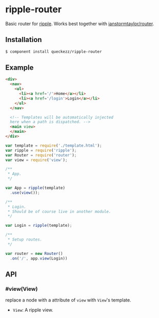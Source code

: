 
# ripple-router

Basic router for [ripple](https://github.com/ripplejs/ripple). Works best together with [ianstormtaylor/router](https://github.com/ianstormtaylor/router).

## Installation

  ```bash
  $ component install queckezz/ripple-router
  ```

## Example

```html
<div>
  <nav>
    <ul>
      <li><a href='/'>Home</a></li>
      <li><a href='/login'>Login</a></li>
    </ul>
  </nav>

  <!-- Templates will be automatically injected
  here when a path is dispatched. -->
  <main view>
  </main>
</div>
```

```js
var template = require('./template.html');
var ripple = require('ripple');
var Router = require('router');
var view = require('view');

/**
 * App.
 */

var App = ripple(template)
  .use(view());

/**
 * Login.
 * Should be of course live in another module.
 */

var Login = ripple(template);

/**
 * Setup routes.
 */

var router = new Router()
  .on('/', app.view(Login))

```

## API

### #view(View)

replace a node with a attribute of `view` with `View`'s template.

* `View`: A ripple view.